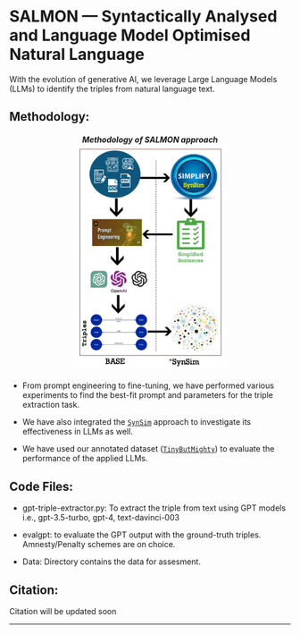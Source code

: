 # SALMON — Syntactically Analysed and Language Model Optimised Natural Language

With the evolution of generative AI, we leverage Large Language Models (LLMs) to identify the triples from natural language text.  


Methodology:
-
<h5 align="center">
  Methodology of SALMON approach
  <img align="center" src="SalmonMethod.png" height="400" alt="...">
</h5>

- From prompt engineering to fine-tuning, we have performed various experiments to find the best-fit prompt and parameters for the triple extraction task.  

- We have also integrated the [`SynSim`](https://github.com/salmon-kg/SynSim) approach to investigate its effectiveness in LLMs as well.  
- We have used our annotated dataset ([`TinyButMighty`](https://github.com/salmon-kg/TinyButMighty)) to evaluate the performance of the applied LLMs.  

Code Files:
- 
- gpt-triple-extractor.py: To extract the triple from text using GPT models i.e., gpt-3.5-turbo, gpt-4, text-davinci-003
- evalgpt: to evaluate the GPT output with the ground-truth triples. Amnesty/Penalty schemes are on choice.

- Data: Directory contains the data for assesment.

Citation:
-
Citation will be updated soon

---
